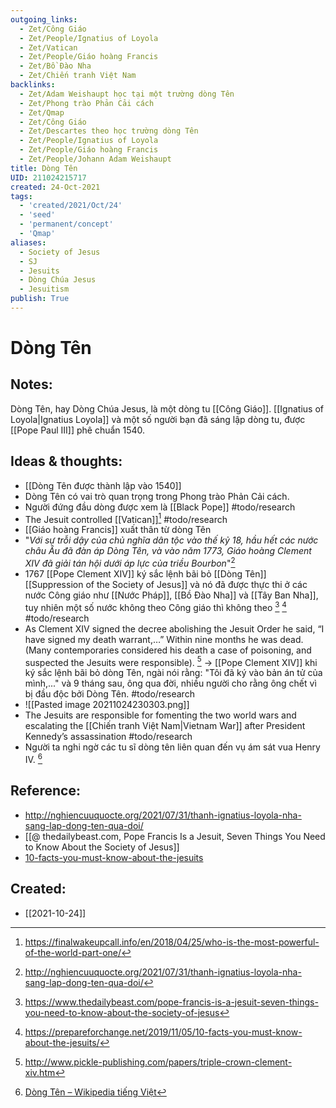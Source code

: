 ```yaml
---
outgoing_links:
  - Zet/Công Giáo
  - Zet/People/Ignatius of Loyola
  - Zet/Vatican
  - Zet/People/Giáo hoàng Francis
  - Zet/Bồ Đào Nha
  - Zet/Chiến tranh Việt Nam
backlinks:
  - Zet/Adam Weishaupt học tại một trường dòng Tên
  - Zet/Phong trào Phản Cải cách
  - Zet/Qmap
  - Zet/Công Giáo
  - Zet/Descartes theo học trường dòng Tên
  - Zet/People/Ignatius of Loyola
  - Zet/People/Giáo hoàng Francis
  - Zet/People/Johann Adam Weishaupt
title: Dòng Tên
UID: 211024215717
created: 24-Oct-2021
tags:
  - 'created/2021/Oct/24'
  - 'seed'
  - 'permanent/concept'
  - 'Qmap'
aliases:
  - Society of Jesus
  - SJ
  - Jesuits
  - Dòng Chúa Jesus
  - Jesuitism
publish: True
---
```

# Dòng Tên

## Notes:
Dòng Tên, hay Dòng Chúa Jesus, là một dòng tu [[Công Giáo]]. [[Ignatius of Loyola|Ignatius Loyola]] và một số người bạn đã sáng lập dòng tu, được [[Pope Paul III]] phê chuẩn 1540.

## Ideas & thoughts:
- [[Dòng Tên được thành lập vào 1540]]
- Dòng Tên có vai trò quan trọng trong Phong trào Phản Cải cách.
- Người đứng đầu dòng được xem là [[Black Pope]] #todo/research 
- The Jesuit controlled [[Vatican]][^2] #todo/research 
- [[Giáo hoàng Francis]] xuất thân từ dòng Tên
- "*Với sự trỗi dậy của chủ nghĩa dân tộc vào thế kỷ 18, hầu hết các nước châu Âu đã đàn áp Dòng Tên, và vào năm 1773, Giáo hoàng Clement XIV đã giải tán hội dưới áp lực của triều Bourbon*"[^1]
- 1767 [[Pope Clement XIV]] ký sắc lệnh bãi bỏ [[Dòng Tên]] [[Suppression of the Society of Jesus]] và nó đã được thực thi ở các nước Công giáo như [[Nước Pháp]], [[Bồ Đào Nha]] và [[Tây Ban Nha]], tuy nhiên một số nước không theo Công giáo thì không theo [^3] [^4] #todo/research 
- As Clement XIV signed the decree abolishing the Jesuit Order he said, “I have signed my death warrant,…” Within nine months he was dead. (Many contemporaries considered his death a case of poisoning, and suspected the Jesuits were responsible). [^5] -> [[Pope Clement XIV]] khi ký sắc lệnh bãi bỏ dòng Tên, ngài nói rằng: "Tôi đã ký vào bản án tử của mình,..." và 9 tháng sau, ông qua đời, nhiều người cho rằng ông chết vì bị đầu độc bởi Dòng Tên. #todo/research 
- ![[Pasted image 20211024230303.png]]
- The Jesuits are responsible for fomenting the two world wars and escalating the [[Chiến tranh Việt Nam|Vietnam War]] after President Kennedy’s assassination #todo/research 
- Người ta nghi ngờ các tu sĩ dòng tên liên quan đến vụ ám sát vua Henry IV. [^wiki]

## Reference:
- http://nghiencuuquocte.org/2021/07/31/thanh-ignatius-loyola-nha-sang-lap-dong-ten-qua-doi/
- [[@ thedailybeast.com, Pope Francis Is a Jesuit, Seven Things You Need to Know About the Society of Jesus]]
- [10-facts-you-must-know-about-the-jesuits](https://prepareforchange.net/2019/11/05/10-facts-you-must-know-about-the-jesuits/)

[^1]: http://nghiencuuquocte.org/2021/07/31/thanh-ignatius-loyola-nha-sang-lap-dong-ten-qua-doi/
[^2]: https://finalwakeupcall.info/en/2018/04/25/who-is-the-most-powerful-of-the-world-part-one/
[^3]: https://www.thedailybeast.com/pope-francis-is-a-jesuit-seven-things-you-need-to-know-about-the-society-of-jesus
[^4]: https://prepareforchange.net/2019/11/05/10-facts-you-must-know-about-the-jesuits/
[^5]:http://www.pickle-publishing.com/papers/triple-crown-clement-xiv.htm
[^wiki]:[Dòng Tên – Wikipedia tiếng Việt](https://vi.wikipedia.org/wiki/D%C3%B2ng_T%C3%AAn)
## Created:
- [[2021-10-24]]
